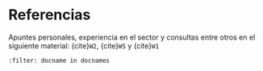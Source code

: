 # Referencias

Apuntes personales, experiencia en el sector y consultas entre otros en el siguiente material: {cite}`W2`, {cite}`W5` y {cite}`W1`

```{bibliography}
:filter: docname in docnames
```
